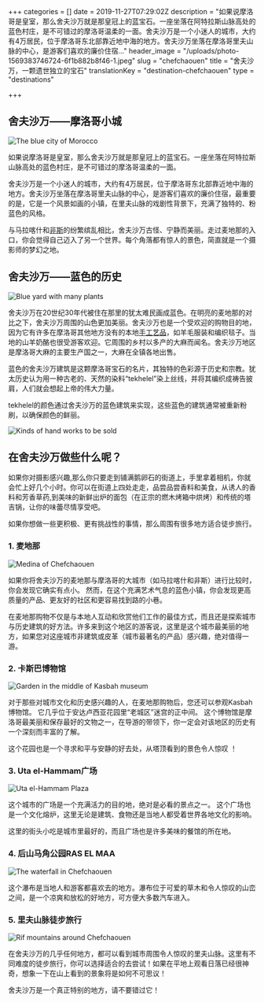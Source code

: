 +++
categories = []
date = 2019-11-27T07:29:02Z
description = "如果说摩洛哥是皇室，那么舍夫沙万就是那皇冠上的蓝宝石。一座坐落在阿特拉斯山脉高处的蓝色村庄，是不可错过的摩洛哥温柔的一面。舍夫沙万是一个小迷人的城市，大约有4万居民，位于摩洛哥东北部靠近地中海的地方。舍夫沙万坐落在摩洛哥里夫山脉的中心，是游客们喜欢的廉价住宿..."
header_image = "/uploads/photo-1569383746724-6f1b882b8f46-1.jpeg"
slug = "chefchaouen"
title = "舍夫沙万，一颗遗世独立的宝石"
translationKey = "destination-chefchaouen"
type = "destinations"

+++
## **舍夫沙万——摩洛哥小城**

![The blue city of Morocco](/uploads/Chefchaouen1.jpg "The blue city of Morocco")

如果说摩洛哥是皇室，那么舍夫沙万就是那皇冠上的蓝宝石。一座坐落在阿特拉斯山脉高处的蓝色村庄，是不可错过的摩洛哥温柔的一面。

舍夫沙万是一个小迷人的城市，大约有4万居民，位于摩洛哥东北部靠近地中海的地方。舍夫沙万坐落在摩洛哥里夫山脉的中心，是游客们喜欢的廉价住宿，最重要的是，它是一个风景如画的小镇，在里夫山脉的戏剧性背景下，充满了独特的、粉蓝色的风格。

与马拉喀什和[非斯](/zh/destinations/fez/ "非斯")的纷繁缤乱相比，舍夫沙万古怪、宁静而美丽。走过麦地那的入口，你会觉得自己迈入了另一个世界。每个角落都有惊人的景色，简直就是一个摄影师的梦幻之地。

## **舍夫沙万——蓝色的历史**

![Blue yard with many plants](/uploads/Chefchaouen3.jpg "Blue yard with many plants")

舍夫沙万在20世纪30年代被住在那里的犹太难民画成蓝色。在明亮的麦地那的对比之下，舍夫沙万周围的山色更加美丽。舍夫沙万也是一个受欢迎的购物目的地，因为它有许多在摩洛哥其他地方没有的本地[手工艺品](/zh/blog/crafts-of-morocco/ "摩洛哥的手工艺")，如羊毛服装和编织毯子。当地的山羊奶酪也很受游客欢迎。它周围的乡村以多产的大麻而闻名。舍夫沙万地区是摩洛哥大麻的主要生产国之一，大麻在全镇各地出售。

蓝色的舍夫沙万建筑是这颗摩洛哥宝石的名片，其独特的色彩源于历史和宗教。犹太历史认为用一种古老的、天然的染料“tekhelel”染上丝线，并将其编织成祷告披肩，人们就会想起上帝的伟大力量。

tekhelel的颜色通过舍夫沙万的蓝色建筑来实现，这些蓝色的建筑通常被重新粉刷，以确保颜色的鲜丽。

![Kinds of hand works to be sold](/uploads/Shopping-chefchaouen-morocco-f9607d8eac98.jpg "Kinds of hand works to be sold")

## **在舍夫沙万做些什么呢？**

如果你对摄影感兴趣,那么你只要走到铺满鹅卵石的街道上，手里拿着相机，你就会忙上好几个小时。你可以在街道上四处走走，品尝品尝香料和美食，从诱人的香料和芳香草药,到美味的新鲜出炉的面包（在正宗的燃木烤箱中烘烤）和传统的塔吉锅，让你的味蕾尽情享受吧。

如果你想做一些更积极、更有挑战性的事情，那么周围有很多地方适合徒步旅行。

### **1. 麦地那**

![Medina of Chefchaouen](/uploads/Chefchaouen4.jpg "Medina of Chefchaouen")

如果你将舍夫沙万的麦地那与摩洛哥的大城市（如马拉喀什和非斯）进行比较时，你会发现它确实有点小。 然而，在这个充满艺术气息的蓝色小镇，你会发现更高质量的产品、更友好的社区和更容易找到路的小巷。

在麦地那购物不仅是与本地人互动和欣赏他们工作的最佳方式，而且还是探索城市与历史建筑的好方法。许多来到这个地区的游客说，这里是这个城市最美丽的地方，如果您对这座城市非建筑或皮革（城市最著名的产品）感兴趣，绝对值得一游。

### **2. 卡斯巴博物馆**

![Garden in the middle of Kasbah museum](/uploads/Chefchaouen6.png "Garden in the middle of Kasbah museum")

对于那些对城市文化和历史感兴趣的人，在麦地那购物后，您还可以参观Kasbah博物馆。 它几乎位于安达卢西亚花园里“老城区”迷宫的正中间。 这个博物馆是摩洛哥最美丽和保存最好的文物之一，在导游的带领下，你一定会对该地区的历史有一个深刻而丰富的了解。

这个花园也是一个寻求和平与安静的好去处，从塔顶看到的景色令人惊叹 ！

### **3. Uta el-Hammam广场**

![Uta el-Hammam Plaza](/uploads/Chefchaouen2.JPG "Uta el-Hammam Plaza")

这个城市的广场是一个充满活力的目的地，绝对是必看的景点之一。 这个广场也是一个文化熔炉，这里无论是建筑、食物还是当地人都受着世界各地文化的影响。

这里的街头小吃是城市里最好的，而且广场也是许多美味的餐馆的所在地。

### **4.** 后山马角公园**RAS EL MAA**

![The waterfall in Chefchaouen](/uploads/Chefchaouen5.jpg "The waterfall in Chefchaouen")

这个瀑布是当地人和游客都喜欢去的地方。瀑布位于可爱的草木和令人惊叹的山峦之间，是一个凉爽和放松的好地方，可方便大多数汽车进入。

### **5. 里夫山脉徒步旅行**

![Rif mountains around Chefchaouen](/uploads/Chefchaouen7.jpg "Rif mountains around Chefchaouen")

在舍夫沙万的几乎任何地方，都可以看到城市周围令人惊叹的里夫山脉。这里有不同难度的徒步旅行，你可以选择适合的去尝试！如果在平地上观看日落已经很神奇，想象一下在山上看到的景象将是如何不可思议！

舍夫沙万是一个真正特别的地方，请不要错过它！
